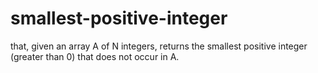 # smallest-positive-integer
that, given an array A of N integers, returns the smallest positive integer (greater than 0) that does not occur in A.
